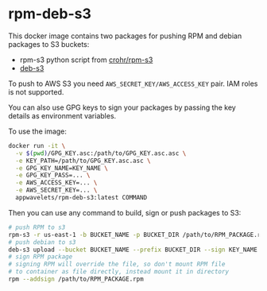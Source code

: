 # rpm-deb-s3

This docker image contains two packages for pushing RPM and debian packages to S3 buckets:

* rpm-s3 python script from [crohr/rpm-s3](https://github.com/crohr/rpm-s3)
* [deb-s3](https://github.com/krobertson/deb-s3)

To push to AWS S3 you need `AWS_SECRET_KEY/AWS_ACCESS_KEY` pair. IAM roles is not supported.

You can also use GPG keys to sign your packages by passing the key details as environment variables.

To use the image:
```bash
docker run -it \
  -v $(pwd)/GPG_KEY.asc:/path/to/GPG_KEY.asc.asc \
  -e KEY_PATH=/path/to/GPG_KEY.asc.asc \
  -e GPG_KEY_NAME=KEY_NAME \
  -e GPG_KEY_PASS=... \
  -e AWS_ACCESS_KEY=... \
  -e AWS_SECRET_KEY=... \
  appwavelets/rpm-deb-s3:latest COMMAND
```

Then you can use any command to build, sign or push packages to S3:

```bash
# push RPM to s3
rpm-s3 -r us-east-1 -b BUCKET_NAME -p BUCKET_DIR /path/to/RPM_PACKAGE.rpm
# push debian to s3
deb-s3 upload --bucket BUCKET_NAME --prefix BUCKET_DIR --sign KEY_NAME --gpg-options='--batch --passphrase ... --pinentry-mode loopback' -a amd64 -c xenial -p DEBIAN_PACKAGE.deb
# sign RPM package
# signing RPM will override the file, so don't mount RPM file
# to container as file directly, instead mount it in directory
rpm --addsign /path/to/RPM_PACKAGE.rpm
```
